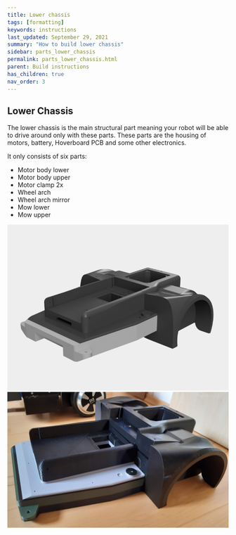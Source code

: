```yaml
---
title: Lower chassis
tags: [formatting]
keywords: instructions
last_updated: September 29, 2021
summary: "How to build lower chassis"
sidebar: parts_lower_chassis
permalink: parts_lower_chassis.html
parent: Build instructions
has_children: true
nav_order: 3
---
```

## Lower Chassis

The lower chassis is the main structural part meaning your robot will be able to drive around only with these parts.
These parts are the housing of motors, battery, Hoverboard PCB and some other electronics.

It only consists of six parts:
- Motor body lower
- Motor body upper
- Motor clamp 2x
- Wheel arch 
- Wheel arch mirror
- Mow lower
- Mow upper

![](/render/lower_chassis.png)
![](/images/lower_chassis.jpg)


